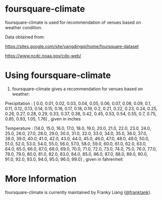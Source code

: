 foursquare-climate
====================

foursquare-climate is used for recommendation of venues based on weather condition.


Data obtained from:

https://sites.google.com/site/yangdingqi/home/foursquare-dataset

https://www.ncdc.noaa.gov/cdo-web/


Using foursquare-climate
=================================

1. foursquare-climate gives a recommendation for venues based on weather:


Precipitation : [ 0.0, 0.01, 0.02, 0.03, 0.04, 0.05, 0.06, 0.07, 0.08, 0.09,  0.1,
              0.11, 0.12, 0.13, 0.14, 0.15, 0.16, 0.17, 0.18, 0.19,  0.2, 0.21,
              0.22, 0.23, 0.24, 0.25, 0.26, 0.27, 0.28, 0.29, 0.33, 0.37, 0.38,
              0.42, 0.45, 0.53, 0.54, 0.55,  0.7, 0.75, 0.85, 0.93, 1.05,
              1.76] , given in inches


Temperature : [14.0, 15.0, 16.0, 17.0, 18.0, 19.0, 20.0, 21.0, 22.0, 23.0, 24.0,
              25.0, 26.0, 27.0, 28.0, 29.0, 30.0, 31.0, 32.0, 33.0, 34.0, 35.0,
              36.0, 37.0, 38.0, 39.0, 40.0, 41.0, 42.0, 43.0, 44.0, 45.0, 46.0,
              47.0, 48.0, 49.0, 50.0, 51.0, 52.0, 53.0, 54.0, 55.0, 56.0, 57.0,
              58.0, 59.0, 60.0, 61.0, 62.0, 63.0, 64.0, 65.0, 66.0, 67.0, 68.0,
              69.0, 70.0, 71.0, 72.0, 73.0, 74.0, 75.0, 76.0, 77.0, 78.0, 79.0,
              80.0, 81.0, 82.0, 83.0, 84.0, 85.0, 86.0, 87.0, 88.0, 89.0, 90.0,
              91.0, 92.0, 93.0, 94.0, 95.0, 96.0, 99.0] , given in fahrenheit


More Information
================
foursquare-climate is currently maintained by Franky Liang ([@franktank](https://github.com/franktank)).
